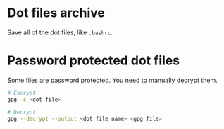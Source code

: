 # Dot files archive
Save all of the dot files, like `.bashrc`.


# Password protected dot files
Some files are password protected. You need to manually decrypt them.

```sh
# Encrypt
gpg -c <dot file>

# Decrypt
gpg --decrypt --output <dot file name> <gpg file>
```

